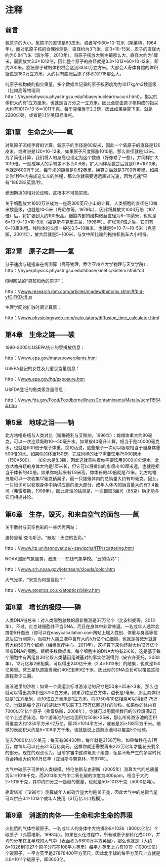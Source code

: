 # 注释

## 前言

氧原子的大小。氧原子的直径是60皮米，或者写作60×10-12米（斯莱特，1964年），而对氧原子核的合理推测是，直径约为3飞米，即3×10-15米，质子的直径大约为0.84飞米（玻尔等，2010年）。将原子核放大到树莓那么大，直径大约为1厘米，需要放大3.3×1012倍，因此整个原子的直径就是3.3×1012×60×10-12米，即约200米。膨胀原子球的体积将会达到3350万立方米。大都会人寿体育馆的体积据说是180万立方米，大约只有膨胀后原子体积的1/18那么大。

纯原子核构成的指尖重量。多个数据库记录的原子核密度均为1017kg/m3数量级（比如高等物理网http：//hyperphysics.phyastr.gsu.edu/hbase/nuclear/nucuni.html）。指尖的体积大约有1立方厘米，也就是百万分之一立方米。因此全部由原子核构成的指尖大约有1017×10-6＝1011千克。每千克相当于2.2磅，因此如果换算下来，就是2200亿磅，或者是1.1亿美国标准吨。

## 第1章　生命之火——氧

对氧原子流经手臂的计算。氧原子的半径是60皮米，因此一个氧原子的直径是120皮米，或者说是120×10-12米。如果原子尺度膨胀1010倍，那么直径就是1.2米。为了简化计算，我们将人的身高也设定为这个数值（好像矮了一些），并同样扩大1010倍。一般成年人的手臂差不多为0.6米，扩大同样系数之后就是0.6×1010米，也就是600万千米。每千米的距离是0.62英里，换算之后就是3700万英里，如果让你1秒钟内完成这么长的旅程，那么你就需要远远超过光速，因为光速“只有”186282英里/秒。

爱因斯坦的相对论证明，这根本不可能实现。

关于细胞放大1000万倍成为一座高300英尺小山的计算。人类细胞的直径在10微米数量级，也就是10-5米（丹尼尔等，1979年），因此将其放大1000万倍（107倍）后，将扩张到大约100米高。细胞内部的结构微丝直径为6~10纳米，也就是6×10-9~10×10-9米（福克斯与克里夫兰，1998年）。扩张107倍之后，它们有6~10厘米粗。线粒体的长度一般在0.5~10微米，也就是5×10-7～10-5米（克劳斯，2001年），放大后就是5~100米，与文中所比喻的拖拉机拖车大小相符。

## 第2章　原子之舞——氢

分子速度与碰撞率在线测算（高等物理，乔治亚州立大学物理与天文学院）：http：//hyperphysics.phyastr.gsu.edu/hbase/kinetic/kintem.html#c3

IBM网站的“男孩和他的原子”：

http：//www.research.ibm.com/articles/madewithatoms.shtml#fbid-yfOjFKDc8us

生理学网的扩散时间计算器：

http：//www.physiologyweb.com/calculators/diffusion_time_calculator.html

## 第4章　生命之链——碳

1990-2005年USEPA统计的汞排放信息：

http：//www.epa.gov/mats/powerplants.html

USEPA登记的女性及儿童汞含量信息：

http：//www.epa.gov/hg/exposure.htm

USFDA登记的鱼类汞含量信息：

http：//www.fda.gov/Food/FoodbornelllnessContaminants/Metals/ucm115644.htm

## 第5章　地球之泪——钠

北方咕噜舟蛾与人类对比（斯梅德利与艾斯纳，1996年）：雄蛾体重大约80毫克，可以一次连续吸取10～50毫升水。如果按40毫升计算，相当于是40000毫克水，也就是500倍于蛾子体重，换句话说，这些蛾子一次可以吸取相当于自身体重500倍的水。如果你的体重150磅，完成同样的壮举需要饮用75000磅水（150×500）。一加仑水是8.3磅，因此这就意味着你需要饮用9000加仑泥水。北方咕噜舟蛾的身体大约是1厘米长，但它可以将排出的水喷出40厘米远，也就是相当于体长的40倍。如果你站起来有1.8米高，你体长的40倍就是72米。北方咕噜舟蛾可以一次收集17毫克钠离子，而一只雄蛾体内的总钠量大约有19毫克。因此，一只蛾子可以获取身体中钠供应量的绝大部分。成年人体内的钠含量大约有3.4盎司（弗雷塔斯，1998年），因此合理的估测是，一次摄取3盎司（85克）钠才能与它们相提并论。

## 第6章　生存，毁灭，和来自空气的面包——氮

关于散射与天空色彩的一些优秀网站：

迪特里希·查韦斯沙。“散射：天空的色彩。”

http：//www.itp.unihannover.de/~zawischa/ITP/scattering.html

NOAA国家气象服务，激流——在线气象学校。“云的色彩”；

http：//www.srh.noaa.gov/jetstream/clouds/color.htm

大气光学。“天空为何是蓝色？”

http：//www.atoptics.co.uk/atoptics/blsky.htm

## 第8章　增长的极限——磷

人类DNA链总长：对人类细胞总数的最新推测是37万亿个（比安科妮等，2013年）。不过，红血球细胞并不含DNA，而且在身体中非常普遍。一名成年人通常会携带5升血液（你可以在easycalculation.com网站上输入性别、体重与身高等信息后进行测算），而每升人类血液中含有大约5万亿个红细胞，也就是每微升就含有大约500万个细胞（梅奥医疗中心，2011年），这样算下来你还剩大约12万亿个带有DNA的细胞。根据多数数据库，每个细胞中的DNA大约有2米长，这是基于每个细胞中有两组各30亿段人类基因组碱基对的事实估测得到（安农齐亚托，2008年）。12万亿与2米相乘，可以得出240亿千米（2.4×1013米）的结果，也就是150亿英里。冥王星轨道距离我们40亿到80亿千米，因此你的DNA总长可以覆盖这段旅程至少三遍。

游泳池里的沙粒：如果一个奥运会标准游泳池的尺寸是50米×25米×3米，那么也就可以得出其体积是3750立方米。如果沙粒呈立方体，边长是1毫米，那么其体积就是1立方毫米，而10亿立方毫米是1立方米。将3750与10亿相乘可以得到3.75万亿，也就是每个这样的游泳池可以装下3.75万亿颗这样的沙粒。如果你的体内有7000亿亿亿个原子（弗雷塔斯，2008年），你就可以用同样数目的沙粒填满2万亿个上述游泳池。每个游泳池的占地面积为50米×25米，那么所有游泳池的面积将覆盖大约1250平方米×2万亿，即25×1014平方米，或者是25×108平方千米。地球的表面积大约是5×108平方千米，也就是说上述游泳池可以覆盖5个地球。

花去7000亿亿亿美元：每天有86400秒，每年就是3150万秒。如果每秒花去1百万，你每年可以花去31.5万亿美元。这样你就还需要再来222万亿年才能花去剩余的部分。现在的观点认为，目前宇宙中这种氢原子聚变，恒星不断产生的多星时代将会持续大约100万亿年（亚当斯与劳克林，1997年）。

大气中碳原子可供的人类规模。特伦伯斯与史密斯（2005年）测算大气的总质量为5.1×1018千克，而2013年大气中二氧化碳的浓度为400ppm，相当于大约2×1015千克，其中约四分之一是碳的重量，也就是50×1013千克（5000亿吨）。

弗雷塔斯（1998年）测算成年人的碳含量大约是16千克，因此大气中的总碳含量可以供应3.1×1013个成年人使用（31万亿人口规模）。

## 第9章　消逝的肉体——生命和非生命的界限

火化后的气体性碳原子。一名成年人的身体中大约携带8×1026（800亿亿亿）个碳原子（弗雷塔斯，1998年）。如果在火化过程中，所有碳原子都转化成CO2，并均匀分布在北半球的大气中（表面积为9800万平方英里），那么也就是（大约8×1026到1027个原子分布在108平方英里）每平方英里上方有1019（1000亿亿）个碳原子。一平方英里是27878400平方英尺，因此北半球的每平方英尺上方就是3.6×1011个碳原子，即3600亿。

